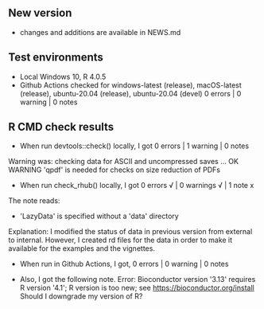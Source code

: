 ## New version
* changes and additions are available in NEWS.md


## Test environments
* Local Windows 10, R 4.0.5
* Github Actions checked for windows-latest (release), macOS-latest (release), ubuntu-20.04 (release), ubuntu-20.04 (devel)
0 errors | 0 warning | 0 notes 

## R CMD check results

* When run devtools::check() locally, I got
0 errors | 1 warning | 0 notes 

Warning was:
checking data for ASCII and uncompressed saves ... OK
   WARNING
  'qpdf' is needed for checks on size reduction of PDFs

* When run check_rhub() locally, I got
0 errors √ | 0 warnings √ | 1 note x

The note reads: 
* 'LazyData' is specified without a 'data' directory

Explanation: I modified the status of data in previous version from external to internal.
However, I created rd files for the data in order to make it available for the 
examples and the vignettes. 

* When run in Github Actions, I got, 
0 errors | 0 warning | 0 notes 

* Also, I got the following note. Error: Bioconductor version '3.13' requires R version '4.1'; R version is too new; see https://bioconductor.org/install
  Should I downgrade my version of R?
